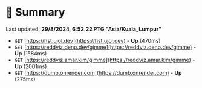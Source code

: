 # 📖 Summary
Last updated: **29/8/2024, 6:52:22 PTG "Asia/Kuala_Lumpur"**

- `GET` [https://hst.ujol.dev](https://hst.ujol.dev) - **Up** (470ms)
- `GET` [https://reddviz.deno.dev/gimme](https://reddviz.deno.dev/gimme) - **Up** (1584ms)
- `GET` [https://reddviz.amar.kim/gimme](https://reddviz.amar.kim/gimme) - **Up** (2001ms)
- `GET` [https://dumb.onrender.com](https://dumb.onrender.com) - **Up** (275ms)
